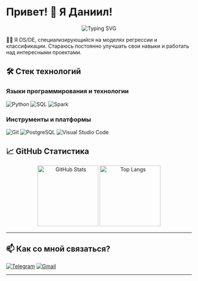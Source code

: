 # Привет! 👋 Я Даниил!

<p align="center">
  <img src="https://readme-typing-svg.demolab.com?font=Fira+Code&weight=600&size=20&duration=2000&pause=1000&color=36BCF7&center=true&width=440&lines=Data Scientist;Люблю+решать+задачи;Набираюсь+опыта" alt="Typing SVG" />
</p>

👨‍💻 Я DS/DE, специализирующийся на моделях регрессии и классификации. Стараюсь постоянно улучшать свои навыки и работать над интересными проектами.



## 🛠 Стек технологий

### Языки программирования и технологии
![Python](https://img.shields.io/badge/-Python-333?style=for-the-badge&logo=python&logoColor=yellow)
![SQL](https://img.shields.io/badge/-SQL-333?style=for-the-badge&logo=postgresql&logoColor=336791)
![Spark](https://img.shields.io/badge/-Apache%20Spark-333?style=for-the-badge&logo=apachespark&logoColor=E25A1C)

### Инструменты и платформы
![Git](https://img.shields.io/badge/-Git-333?style=for-the-badge&logo=git&logoColor=F05032)
![PostgreSQL](https://img.shields.io/badge/-PostgreSQL-333?style=for-the-badge&logo=postgresql&logoColor=336791)
![Visual Studio Code](https://img.shields.io/badge/-VS%20Code-333?style=for-the-badge&logo=visual-studio-code&logoColor=007ACC)


## 📈 GitHub Статистика

<p align="center">
  <img height="165" src="https://github-readme-stats.vercel.app/api?username=ddsgar&show_icons=true&hide_border=true&theme=radical" alt="GitHub Stats" />
  <img height="165" src="https://github-readme-stats.vercel.app/api/top-langs/?username=ddsgar&layout=compact&hide_border=true&theme=radical" alt="Top Langs" />
</p>

---

## 📫 Как со мной связаться?

[![Telegram](https://img.shields.io/badge/-Telegram-333?style=for-the-badge&logo=telegram&logoColor=26A5E4)](https://t.me/ddsgar)
[![Gmail](https://img.shields.io/badge/-Gmail-333?style=for-the-badge&logo=gmail&logoColor=EA4335)](mailto:novikovdan05@gmail.com)

---
